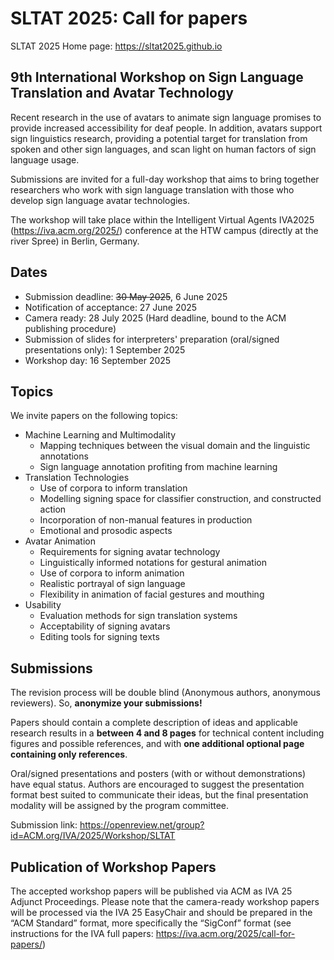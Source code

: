 # SLTAT 2025: Call for papers

SLTAT 2025 Home page: <a href="https://sltat2025.github.io">https://sltat2025.github.io</a>

## 9th International Workshop on Sign Language Translation and Avatar Technology

Recent research in the use of avatars to animate sign language promises to provide increased accessibility for deaf people. In addition, avatars support sign linguistics research, providing a potential target for translation from spoken and other sign languages, and scan light on human factors of sign language usage.

Submissions are invited for a full-day workshop that aims to bring together researchers who work with sign language translation with those who develop sign language avatar technologies.

The workshop will take place within the Intelligent Virtual Agents IVA2025 (<a href="https://iva.acm.org/2025/" target="_new">https://iva.acm.org/2025/</a>) conference at the HTW campus (directly at the river Spree) in Berlin, Germany.


## Dates

* Submission deadline: ~~30 May 2025~~, 6 June 2025
* Notification of acceptance: 27 June 2025
* Camera ready: 28 July 2025 (Hard deadline, bound to the ACM publishing procedure)
* Submission of slides for interpreters' preparation (oral/signed presentations only): 1 September 2025
* Workshop day: 16 September 2025

## Topics

We invite papers on the following topics:

* Machine Learning and Multimodality
  * Mapping techniques between the visual domain and the linguistic annotations
  * Sign language annotation profiting from machine learning
* Translation Technologies
  * Use of corpora to inform translation
  * Modelling signing space for classifier construction, and constructed action
  * Incorporation of non-manual features in production
  * Emotional and prosodic aspects
* Avatar Animation
  * Requirements for signing avatar technology
  * Linguistically informed notations for gestural animation
  * Use of corpora to inform animation
  * Realistic portrayal of sign language
  * Flexibility in animation of facial gestures and mouthing
* Usability
  * Evaluation methods for sign translation systems
  * Acceptability of signing avatars
  * Editing tools for signing texts

## Submissions

The revision process will be double blind (Anonymous authors, anonymous reviewers). So, **anonymize your submissions!**

Papers should contain a complete description of ideas and applicable research results in a **between 4 and 8 pages** for technical content including figures and possible references, and with **one additional optional page containing only references**.

Oral/signed presentations and posters (with or without demonstrations) have equal status.
Authors are encouraged to suggest the presentation format best suited to communicate their ideas, but the final presentation modality will be assigned by the program committee.

Submission link: <a href="https://openreview.net/group?id=ACM.org/IVA/2025/Workshop/SLTAT" target="_new">https://openreview.net/group?id=ACM.org/IVA/2025/Workshop/SLTAT</a>


## Publication of Workshop Papers

The accepted workshop papers will be published via ACM as IVA 25 Adjunct Proceedings. Please note that the camera-ready workshop papers will be processed via the IVA 25 EasyChair and should be prepared in the “ACM Standard” format, more specifically the “SigConf” format (see instructions for the IVA full papers: <a href="https://iva.acm.org/2025/call-for-papers/" target="_new">https://iva.acm.org/2025/call-for-papers/</a>)
